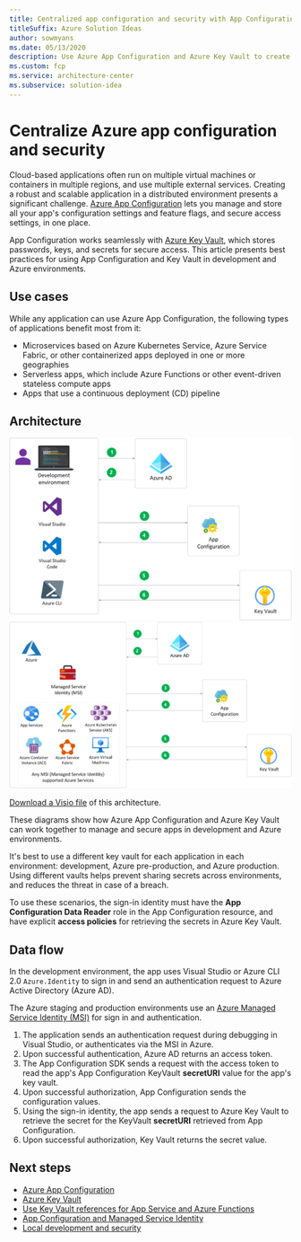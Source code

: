 ```yaml
---
title: Centralized app configuration and security with App Configuration and Key Vault
titleSuffix: Azure Solution Ideas
author: sowmyans
ms.date: 05/13/2020
description: Use Azure App Configuration and Azure Key Vault to create a centralized and secured configuration service for apps.
ms.custom: fcp
ms.service: architecture-center
ms.subservice: solution-idea
---
```

# Centralize Azure app configuration and security

Cloud-based applications often run on multiple virtual machines or containers in multiple regions, and use multiple external services. Creating a robust and scalable application in a distributed environment presents a significant challenge. [Azure App Configuration](https://docs.microsoft.com/azure/azure-app-configuration/overview) lets you manage and store all your app's configuration settings and feature flags, and secure access settings, in one place.

App Configuration works seamlessly with [Azure Key Vault](https://azure.microsoft.com/services/key-vault/), which stores passwords, keys, and secrets for secure access. This article presents best practices for using App Configuration and Key Vault in development and Azure environments.

## Use cases

While any application can use Azure App Configuration, the following types of applications benefit most from it:

- Microservices based on Azure Kubernetes Service, Azure Service Fabric, or other containerized apps deployed in one or more geographies
- Serverless apps, which include Azure Functions or other event-driven stateless compute apps
- Apps that use a continuous deployment (CD) pipeline

## Architecture

![Development environment](../media/appconfig-development.png) ![Azure environment](../media/appconfig-azure.png)

[Download a Visio file](https://archcenter.blob.core.windows.net/cdn/AppConfig_Development.vsdx) of this architecture.

These diagrams show how Azure App Configuration and Azure Key Vault can work together to manage and secure apps in development and Azure environments. 

It's best to use a different key vault for each application in each environment: development, Azure pre-production, and Azure production. Using different vaults helps prevent sharing secrets across environments, and reduces the threat in case of a breach. 

To use these scenarios, the sign-in identity must have the **App Configuration Data Reader** role in the App Configuration resource, and have explicit **access policies** for retrieving the secrets in Azure Key Vault.

## Data flow

In the development environment, the app uses Visual Studio or Azure CLI 2.0 `Azure.Identity` to sign in and send an authentication request to Azure Active Directory (Azure AD). 

The Azure staging and production environments use an [Azure Managed Service Identity (MSI)](https://docs.microsoft.com/azure/active-directory/managed-identities-azure-resources/overview) for sign in and authentication.
   
1. The application sends an authentication request during debugging in Visual Studio, or authenticates via the MSI in Azure.
1. Upon successful authentication, Azure AD returns an access token.
1. The App Configuration SDK sends a request with the access token to read the app's App Configuration KeyVault **secretURI** value for the app's key vault. 
1. Upon successful authorization, App Configuration sends the configuration values. 
1. Using the sign-in identity, the app sends a request to Azure Key Vault to retrieve the secret for the KeyVault **secretURI** retrieved from App Configuration.
1. Upon successful authorization, Key Vault returns the secret value.

## Next steps

- [Azure App Configuration](https://docs.microsoft.com/azure/azure-app-configuration/)
- [Azure Key Vault](https://docs.microsoft.com/azure/key-vault/general/basic-concepts)
- [Use Key Vault references for App Service and Azure Functions](https://docs.microsoft.com/azure/app-service/app-service-key-vault-references)
- [App Configuration and Managed Service Identity](https://docs.microsoft.com/azure/azure-app-configuration/howto-integrate-azure-managed-service-identity?tabs=core2x)
- [Local development and security](https://docs.microsoft.com/aspnet/core/security/app-secrets?view=aspnetcore-3.1&tabs=windows)
